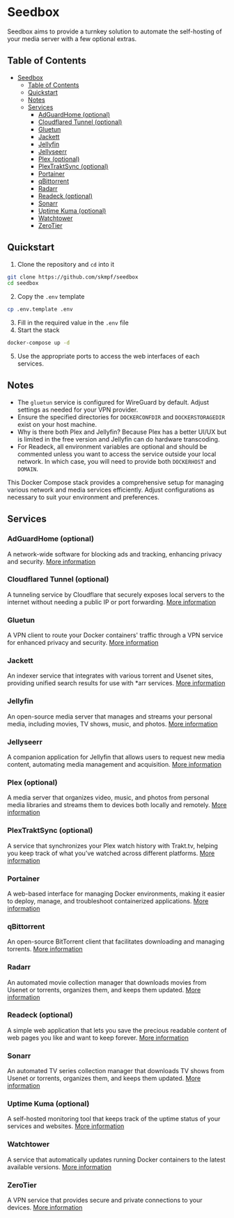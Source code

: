 # Seedbox

Seedbox aims to provide a turnkey solution to automate the self-hosting of your media server with a few optional extras.

## Table of Contents

- [Seedbox](#seedbox)
  - [Table of Contents](#table-of-contents)
  - [Quickstart](#quickstart)
  - [Notes](#notes)
  - [Services](#services)
    - [AdGuardHome (optional)](#adguardhome-optional)
    - [Cloudflared Tunnel (optional)](#cloudflared-tunnel-optional)
    - [Gluetun](#gluetun)
    - [Jackett](#jackett)
    - [Jellyfin](#jellyfin)
    - [Jellyseerr](#jellyseerr)
    - [Plex (optional)](#plex-optional)
    - [PlexTraktSync (optional)](#plextraktsync-optional)
    - [Portainer](#portainer)
    - [qBittorrent](#qbittorrent)
    - [Radarr](#radarr)
    - [Readeck (optional)](#readeck-optional)
    - [Sonarr](#sonarr)
    - [Uptime Kuma (optional)](#uptime-kuma-optional)
    - [Watchtower](#watchtower)
    - [ZeroTier](#zerotier)

## Quickstart

1. Clone the repository and `cd` into it

```bash
git clone https://github.com/skmpf/seedbox
cd seedbox
```

2. Copy the `.env` template

```bash
cp .env.template .env
```

3. Fill in the required value in the `.env` file
4. Start the stack

```bash
docker-compose up -d
```

5. Use the appropriate ports to access the web interfaces of each services.

## Notes

- The `gluetun` service is configured for WireGuard by default. Adjust settings as needed for your VPN provider.
- Ensure the specified directories for `DOCKERCONFDIR` and `DOCKERSTORAGEDIR` exist on your host machine.
- Why is there both Plex and Jellyfin? Because Plex has a better UI/UX but is limited in the free version and Jellyfin can do hardware transcoding.
- For Readeck, all environment variables are optional and should be commented unless you want to access the service outside your local network. In which case, you will need to provide both `DOCKERHOST` and `DOMAIN`.

This Docker Compose stack provides a comprehensive setup for managing various network and media services efficiently. Adjust configurations as necessary to suit your environment and preferences.

## Services

### AdGuardHome (optional)

A network-wide software for blocking ads and tracking, enhancing privacy and security. [More information](https://github.com/AdguardTeam/AdGuardHome)

### Cloudflared Tunnel (optional)

A tunneling service by Cloudflare that securely exposes local servers to the internet without needing a public IP or port forwarding. [More information](https://github.com/cloudflare/cloudflared)

### Gluetun

A VPN client to route your Docker containers' traffic through a VPN service for enhanced privacy and security. [More information](https://github.com/qdm12/gluetun)

### Jackett

An indexer service that integrates with various torrent and Usenet sites, providing unified search results for use with \*arr services. [More information](https://github.com/linuxserver/docker-jackett)

### Jellyfin

An open-source media server that manages and streams your personal media, including movies, TV shows, music, and photos. [More information](https://github.com/linuxserver/docker-jellyfin)

### Jellyseerr

A companion application for Jellyfin that allows users to request new media content, automating media management and acquisition. [More information](https://github.com/Fallenbagel/jellyseerr)

### Plex (optional)

A media server that organizes video, music, and photos from personal media libraries and streams them to devices both locally and remotely. [More information](https://github.com/linuxserver/docker-plex)

### PlexTraktSync (optional)

A service that synchronizes your Plex watch history with Trakt.tv, helping you keep track of what you’ve watched across different platforms. [More information](https://github.com/linuxserver-labs/docker-plextraktsync)

### Portainer

A web-based interface for managing Docker environments, making it easier to deploy, manage, and troubleshoot containerized applications. [More information](https://github.com/portainer/portainer)

### qBittorrent

An open-source BitTorrent client that facilitates downloading and managing torrents. [More information](https://github.com/linuxserver/docker-qbittorrent)

### Radarr

An automated movie collection manager that downloads movies from Usenet or torrents, organizes them, and keeps them updated. [More information](https://github.com/linuxserver/docker-radarr)

### Readeck (optional)

A simple web application that lets you save the precious readable content of web pages you like and want to keep forever. [More information](https://codeberg.org/readeck/readeck)

### Sonarr

An automated TV series collection manager that downloads TV shows from Usenet or torrents, organizes them, and keeps them updated. [More information](https://github.com/linuxserver/docker-sonarr)

### Uptime Kuma (optional)

A self-hosted monitoring tool that keeps track of the uptime status of your services and websites. [More information](https://github.com/louislam/uptime-kuma)

### Watchtower

A service that automatically updates running Docker containers to the latest available versions. [More information](https://github.com/containrrr/watchtower)

### ZeroTier

A VPN service that provides secure and private connections to your devices. [More information](https://github.com/zerotier/ZeroTierOne)
